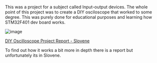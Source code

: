 This was a project for a subject called Input-output devices. 
The whole point of this project was to create a DIY osciloscope that worked to some degree.
This was purely done for educational purposes and learning how STM32F401 dev board works.

![image](https://github.com/ziga11/VIN-DIY-Osciloscope/assets/96791386/73b61a51-e584-4db3-8ed6-6a2f1af28ec6)

[DIY Oscilloscope Project Report - Slovene](https://github.com/ziga11/VIN-DIY-Osciloscope/blob/main/Report%20-%20Slovene.pdf)

To find out how it works a bit more in depth there is a report but unfortunately its in Slovene.
